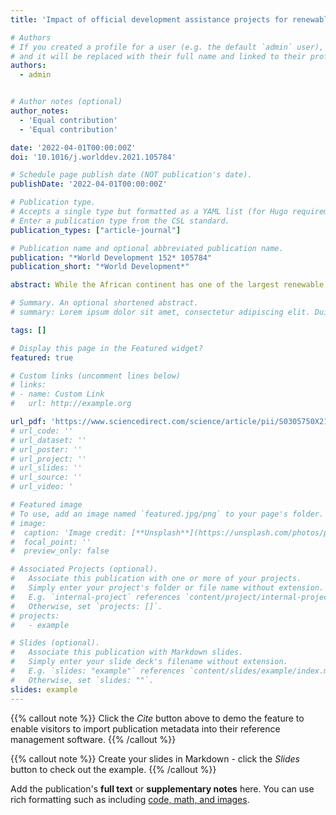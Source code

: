 ```yaml
---
title: 'Impact of official development assistance projects for renewable energy on electrification in sub-Saharan Africa'

# Authors
# If you created a profile for a user (e.g. the default `admin` user), write the username (folder name) here
# and it will be replaced with their full name and linked to their profile.
authors:
  - admin


# Author notes (optional)
author_notes:
  - 'Equal contribution'
  - 'Equal contribution'

date: '2022-04-01T00:00:00Z'
doi: '10.1016/j.worlddev.2021.105784'

# Schedule page publish date (NOT publication's date).
publishDate: '2022-04-01T00:00:00Z'

# Publication type.
# Accepts a single type but formatted as a YAML list (for Hugo requirements).
# Enter a publication type from the CSL standard.
publication_types: ["article-journal"]

# Publication name and optional abbreviated publication name.
publication: "*World Development 152* 105784"
publication_short: "*World Development*"

abstract: While the African continent has one of the largest renewable energy potentials in the world, it remains the most deprived region for access to electricity. Official development agencies can provide the funds and experience necessary for the sustainable development of this sector to those countries that suffer from limited domestic resources. We estimate the impact of renewable energy aid projects implemented in 19 sub-Saharan African countries on access to electricity for communities in the region. By combining georeferenced data from aid projects in renewable energy from AidData and survey data from the Afrobarometer, we find, using different propensity score matching methods, a positive and significant impact of these projects on electrification of communities. A comparison with the same sample on non-renewable energy projects shows a better efficiency of eco-friendly projects. However, the effectiveness of these projects is heterogeneous and depends greatly on the type of donor, the location, and the initial level of development. Our results contribute to the scholarly debate on aid effectiveness and provide important political implications. Indeed, they suggest that international donors should favour sending funds for renewable energy projects in countries and regions lacking electrification as these funds contribute to better access to electricity while promoting environmentally friendly technologies.

# Summary. An optional shortened abstract.
# summary: Lorem ipsum dolor sit amet, consectetur adipiscing elit. Duis posuere tellus ac convallis placerat. Proin tincidunt magna sed ex sollicitudin condimentum.

tags: []

# Display this page in the Featured widget?
featured: true

# Custom links (uncomment lines below)
# links:
# - name: Custom Link
#   url: http://example.org

url_pdf: 'https://www.sciencedirect.com/science/article/pii/S0305750X21003995'
# url_code: ''
# url_dataset: ''
# url_poster: ''
# url_project: ''
# url_slides: ''
# url_source: ''
# url_video: '

# Featured image
# To use, add an image named `featured.jpg/png` to your page's folder.
# image:
#  caption: 'Image credit: [**Unsplash**](https://unsplash.com/photos/pLCdAaMFLTE)'
#  focal_point: ''
#  preview_only: false

# Associated Projects (optional).
#   Associate this publication with one or more of your projects.
#   Simply enter your project's folder or file name without extension.
#   E.g. `internal-project` references `content/project/internal-project/index.md`.
#   Otherwise, set `projects: []`.
# projects:
#   - example

# Slides (optional).
#   Associate this publication with Markdown slides.
#   Simply enter your slide deck's filename without extension.
#   E.g. `slides: "example"` references `content/slides/example/index.md`.
#   Otherwise, set `slides: ""`.
slides: example
---
```


{{% callout note %}}
Click the _Cite_ button above to demo the feature to enable visitors to import publication metadata into their reference management software.
{{% /callout %}}

{{% callout note %}}
Create your slides in Markdown - click the _Slides_ button to check out the example.
{{% /callout %}}

Add the publication's **full text** or **supplementary notes** here. You can use rich formatting such as including [code, math, and images](https://wowchemy.com/docs/content/writing-markdown-latex/).
